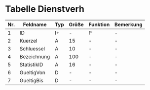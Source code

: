 # Tabelle Dienstverh

Nr.|Feldname|Typ|Größe|Funktion|Bemerkung
---|---|---|---|---|---
1|ID|I+|-|P  |-
2|Kuerzel|A|15|-|-
3|Schluessel|A|10|-|-
4|Bezeichnung|A|100|-|-
5|StatistikID|A|16|-|-
6|GueltigVon|D|-|-|-
7|GueltigBis|D| -|-|-

